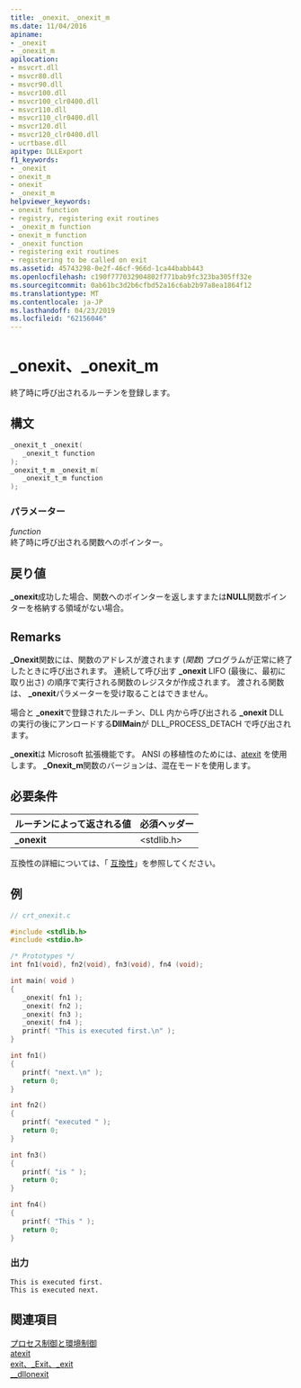 ```yaml
---
title: _onexit、_onexit_m
ms.date: 11/04/2016
apiname:
- _onexit
- _onexit_m
apilocation:
- msvcrt.dll
- msvcr80.dll
- msvcr90.dll
- msvcr100.dll
- msvcr100_clr0400.dll
- msvcr110.dll
- msvcr110_clr0400.dll
- msvcr120.dll
- msvcr120_clr0400.dll
- ucrtbase.dll
apitype: DLLExport
f1_keywords:
- _onexit
- onexit_m
- onexit
- _onexit_m
helpviewer_keywords:
- onexit function
- registry, registering exit routines
- _onexit_m function
- onexit_m function
- _onexit function
- registering exit routines
- registering to be called on exit
ms.assetid: 45743298-0e2f-46cf-966d-1ca44babb443
ms.openlocfilehash: c190f777032904802f771bab9fc323ba305ff32e
ms.sourcegitcommit: 0ab61bc3d2b6cfbd52a16c6ab2b97a8ea1864f12
ms.translationtype: MT
ms.contentlocale: ja-JP
ms.lasthandoff: 04/23/2019
ms.locfileid: "62156046"
---
```

# <a name="onexit-onexitm"></a>_onexit、_onexit_m

終了時に呼び出されるルーチンを登録します。

## <a name="syntax"></a>構文

```C
_onexit_t _onexit(
   _onexit_t function
);
_onexit_t_m _onexit_m(
   _onexit_t_m function
);
```

### <a name="parameters"></a>パラメーター

*function*<br/>
終了時に呼び出される関数へのポインター。

## <a name="return-value"></a>戻り値

**_onexit**成功した場合、関数へのポインターを返しますまたは**NULL**関数ポインターを格納する領域がない場合。

## <a name="remarks"></a>Remarks

**_Onexit**関数には、関数のアドレスが渡されます (*関数*) プログラムが正常に終了したときに呼び出されます。 連続して呼び出す **_onexit** LIFO (最後に、最初に取り出さ) の順序で実行される関数のレジスタが作成されます。 渡される関数は、 **_onexit**パラメーターを受け取ることはできません。

場合と **_onexit**で登録されたルーチン、DLL 内から呼び出される **_onexit** DLL の実行の後にアンロードする**DllMain**が DLL_PROCESS_DETACH で呼び出されます。

**_onexit**は Microsoft 拡張機能です。 ANSI の移植性のためには、[atexit](atexit.md) を使用します。 **_Onexit_m**関数のバージョンは、混在モードを使用します。

## <a name="requirements"></a>必要条件

|ルーチンによって返される値|必須ヘッダー|
|-------------|---------------------|
|**_onexit**|\<stdlib.h>|

互換性の詳細については、「 [互換性](../../c-runtime-library/compatibility.md)」を参照してください。

## <a name="example"></a>例

```C
// crt_onexit.c

#include <stdlib.h>
#include <stdio.h>

/* Prototypes */
int fn1(void), fn2(void), fn3(void), fn4 (void);

int main( void )
{
   _onexit( fn1 );
   _onexit( fn2 );
   _onexit( fn3 );
   _onexit( fn4 );
   printf( "This is executed first.\n" );
}

int fn1()
{
   printf( "next.\n" );
   return 0;
}

int fn2()
{
   printf( "executed " );
   return 0;
}

int fn3()
{
   printf( "is " );
   return 0;
}

int fn4()
{
   printf( "This " );
   return 0;
}
```

### <a name="output"></a>出力

```Output
This is executed first.
This is executed next.
```

## <a name="see-also"></a>関連項目

[プロセス制御と環境制御](../../c-runtime-library/process-and-environment-control.md)<br/>
[atexit](atexit.md)<br/>
[exit、_Exit、_exit](exit-exit-exit.md)<br/>
[__dllonexit](../../c-runtime-library/dllonexit.md)<br/>
